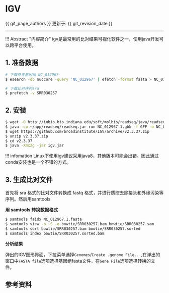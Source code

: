 # IGV

{{ git_page_authors }} 更新于: {{ git_revision_date }}

---

!!! Abstract "内容简介"
    igv是最常用的比对结果可视化软件之一，使用java开发可以跨平台使用。

## 1. 准备数据

```bash
# 下载参考基因组 NC_012967
$ esearch -db nuccore -query 'NC_012967' | efetch -format fasta > NC_012967.1.fasta

# 下载比对序列sra
$ prefetch -v SRR030257
```

## 2. 安装

```bash
$ wget -O http://iubio.bio.indiana.edu/soft/molbio/readseq/java/readseq.jar
$ java -cp ~/app/readseq/readseq.jar run NC_012967.1.gbk -f GFF -o NC_012967.1.gff
$ wget https://github.com/broadinstitute/IGV/archive/v2.3.37.zip
$ unzip v2.3.37.zip
$ cd v2.3.37
$ java -Xmx2g -jar igv.jar
```

!!! infomation
    Linux下使用igv建议采用java8，其他版本可能会出错。因此通过conda安装也是一个不错的方式。

## 3. 生成比对文件

首先将 sra 格式的比对文件转换成 fastq 格式，并进行质控去除接头和外缘污染等序列。然后用samtools

**用 samtools 转换数据格式**

```bash
$ samtools faidx NC_012967.1.fasta
$ samtools view -b -S -o bowtie/SRR030257.bam bowtie/SRR030257.sam
$ samtools sort bowtie/SRR030257.bam bowtie/SRR030257.sorted
$ samtools index bowtie/SRR030257.sorted.bam
```

**分析结果**

弹出的IGV图形界面，下拉菜单选择`Genomes`/`Create .genome File...`,在弹出的窗口中`FASTA file`选项选择基因组fasta文件，在`Gene File`选项选择转换的文件。

## 参考资料
